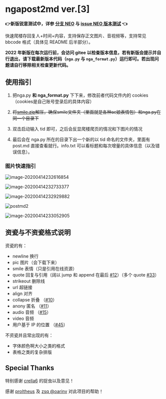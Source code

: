 # ngapost2md ver.[3]

**👉新版锐意测试中，详参 [分支 NEO](https://github.com/ludoux/ngapost2md/tree/neo) 与 [issue NEO 版本测试](https://github.com/ludoux/ngapost2md/issues/48) 👈**

快速爬楼存回复人+时间+内容，支持保存正文图片、音视频等，支持常见 bbcode 格式（具体见 README 后半部分）。

**2022 年新版在每次运行前，会访问 gitee 以检查版本信息，若有新版会提示并自行退出，请下载最新版本代码（`nga.py` 与 `nga_format.py`）运行即可。若出现问题请自行移除相关检查更新代码。**

## 使用指引

1. 把nga.py **和 nga_format.py** 下下来，修改前者代码文件内的 cookies（cookies是自己账号登录后的具体内容）

2. ~~将[smile.zip](https://github.com/ludoux/ngapost2md/releases/tag/alpha)解压，确保smile文件夹（里面就是各种ac娘表情包）和nga.py在同一个目录下~~

3. 双击启动输入 tid 即可，之后会反显爬楼爬页的情况和下图片的情况

4. 最后会在 nga.py 所在的目录下出一个新的以 tid 命名的文件夹，里面有 post.md 直接查看就行。info.txt 可以看标题和每次增量的具体信息（以及错误信息）。

### 图片快速指引

![image-20200414232616854](README.assets/image-20200414232616854.png)

![image-20200414232733377](README.assets/image-20200414232733377.png)

![image-20200414232929882](README.assets/image-20200414232929882.png)

![postmd2](README.assets/postmd2.png)

![image-20200414233052905](README.assets/image-20200414233052905.png)

## 资瓷与不资瓷格式说明

资瓷的有：

- newline 换行
- pic 图片（会下载下来）
- smile 表情（只是引用在线资源）
- quote 回复与引用（阔以 jump 和 append 在最后 [#12](https://github.com/ludoux/ngapost2md/issues/12)）（多个 quote [#33](https://github.com/ludoux/ngapost2md/issues/33)）
- strikeout 删除线
- url 超链接
- align 对齐
- collapse 折叠 （[#10](https://github.com/ludoux/ngapost2md/issues/10)）
- anony 匿名 （[#11](https://github.com/ludoux/ngapost2md/issues/11)）
- audio 音频 （[#15](https://github.com/ludoux/ngapost2md/issues/15)）
- video 音频
- 用户基于 IP 的位置 （[#45](https://github.com/ludoux/ngapost2md/pull/45)）

不资瓷并且常出现的有：

- 字体颜色啊大小之类的格式
- 表格之类的复杂排版

## Special Thanks

特别感谢 [crella6](https://github.com/crella6) 的捉虫以及意见！

感谢 [proItheus](https://github.com/proItheus) 及 [zsq @oarinv](https://github.com/oarinv) 对此项目的帮助！
